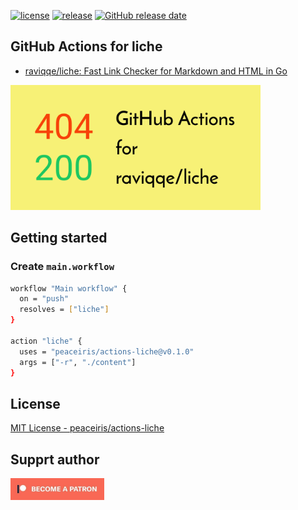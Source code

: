 [![license](https://img.shields.io/github/license/peaceiris/actions-liche.svg)](https://github.com/peaceiris/actions-liche/blob/master/LICENSE)
[![release](https://img.shields.io/github/release/peaceiris/actions-liche.svg)](https://github.com/peaceiris/actions-liche/releases/latest)
[![GitHub release date](https://img.shields.io/github/release-date/peaceiris/actions-liche.svg)](https://github.com/peaceiris/actions-liche/releases)



## GitHub Actions for liche

- [raviqqe/liche: Fast Link Checker for Markdown and HTML in Go](https://github.com/raviqqe/liche)

<img width="400" alt="GitHub Actions for liche" src="./images/ogp.svg">



## Getting started

### Create `main.workflow`

```sh
workflow "Main workflow" {
  on = "push"
  resolves = ["liche"]
}

action "liche" {
  uses = "peaceiris/actions-liche@v0.1.0"
  args = ["-r", "./content"]
}
```



## License

[MIT License - peaceiris/actions-liche]

[MIT License - peaceiris/actions-liche]: https://github.com/peaceiris/actions-liche/blob/master/LICENSE



## Supprt author

<a href="https://www.patreon.com/peaceiris"><img src="./images/patreon.jpg" alt="peaceiris - Patreon" width="150px"></a>
